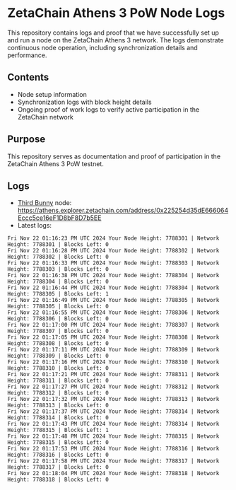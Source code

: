 # ZetaChain Athens 3 PoW Node Logs
This repository contains logs and proof that we have successfully set up and run a node on the ZetaChain Athens 3 network. The logs demonstrate continuous node operation, including synchronization details and performance.

## Contents
- Node setup information
- Synchronization logs with block height details
- Ongoing proof of work logs to verify active participation in the ZetaChain network

## Purpose
This repository serves as documentation and proof of participation in the ZetaChain Athens 3 PoW testnet.

## Logs

- [Third Bunny](https://thirdbunny.xyz/) node: https://athens.explorer.zetachain.com/address/0x225254d35dE666064Eccc5ce16eF1D8bF8D7b5EE
- Latest logs:
```
Fri Nov 22 01:16:23 PM UTC 2024 Your Node Height: 7788301 | Network Height: 7788301 | Blocks Left: 0
Fri Nov 22 01:16:28 PM UTC 2024 Your Node Height: 7788302 | Network Height: 7788302 | Blocks Left: 0
Fri Nov 22 01:16:33 PM UTC 2024 Your Node Height: 7788303 | Network Height: 7788303 | Blocks Left: 0
Fri Nov 22 01:16:38 PM UTC 2024 Your Node Height: 7788304 | Network Height: 7788304 | Blocks Left: 0
Fri Nov 22 01:16:44 PM UTC 2024 Your Node Height: 7788304 | Network Height: 7788305 | Blocks Left: 1
Fri Nov 22 01:16:49 PM UTC 2024 Your Node Height: 7788305 | Network Height: 7788305 | Blocks Left: 0
Fri Nov 22 01:16:55 PM UTC 2024 Your Node Height: 7788306 | Network Height: 7788306 | Blocks Left: 0
Fri Nov 22 01:17:00 PM UTC 2024 Your Node Height: 7788307 | Network Height: 7788307 | Blocks Left: 0
Fri Nov 22 01:17:05 PM UTC 2024 Your Node Height: 7788308 | Network Height: 7788308 | Blocks Left: 0
Fri Nov 22 01:17:11 PM UTC 2024 Your Node Height: 7788309 | Network Height: 7788309 | Blocks Left: 0
Fri Nov 22 01:17:16 PM UTC 2024 Your Node Height: 7788310 | Network Height: 7788310 | Blocks Left: 0
Fri Nov 22 01:17:21 PM UTC 2024 Your Node Height: 7788311 | Network Height: 7788311 | Blocks Left: 0
Fri Nov 22 01:17:27 PM UTC 2024 Your Node Height: 7788312 | Network Height: 7788312 | Blocks Left: 0
Fri Nov 22 01:17:32 PM UTC 2024 Your Node Height: 7788313 | Network Height: 7788313 | Blocks Left: 0
Fri Nov 22 01:17:37 PM UTC 2024 Your Node Height: 7788314 | Network Height: 7788314 | Blocks Left: 0
Fri Nov 22 01:17:43 PM UTC 2024 Your Node Height: 7788314 | Network Height: 7788315 | Blocks Left: 1
Fri Nov 22 01:17:48 PM UTC 2024 Your Node Height: 7788315 | Network Height: 7788315 | Blocks Left: 0
Fri Nov 22 01:17:53 PM UTC 2024 Your Node Height: 7788316 | Network Height: 7788316 | Blocks Left: 0
Fri Nov 22 01:17:58 PM UTC 2024 Your Node Height: 7788317 | Network Height: 7788317 | Blocks Left: 0
Fri Nov 22 01:18:04 PM UTC 2024 Your Node Height: 7788318 | Network Height: 7788318 | Blocks Left: 0
```
